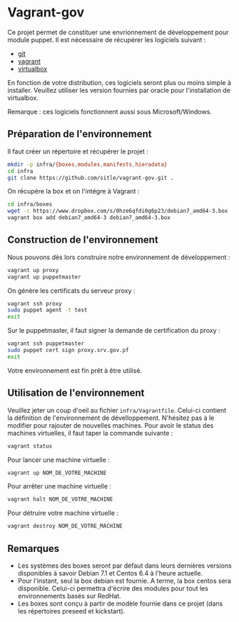 # Vagrant-gov

Ce projet permet de constituer une envrionnement de développement pour module puppet. Il est nécessaire de récupérer les logiciels suivant :

* [git](http://git-scm.com/downloads)
* [vagrant](http://downloads.vagrantup.com/)
* [virtualbox](https://www.virtualbox.org/wiki/Downloads)

En fonction de votre distribution, ces logiciels seront plus ou moins simple à installer. Veuillez utiliser les version fournies par oracle pour l'installation de virtualbox.

Remarque : ces logiciels fonctionnent aussi sous Microsoft/Windows.

## Préparation de l'environnement

Il faut créer un répertoire et récupérer le projet :
```bash
mkdir -p infra/{boxes,modules,manifests,hieradata}
cd infra
git clone https://github.com/sitle/vagrant-gov.git .
```
On récupére la box et on l'intégre à Vagrant :
```bash
cd infra/boxes
wget -c https://www.dropbox.com/s/0hze6qfdi0g6p23/debian7_amd64-3.box
vagrant box add debian7_amd64-3 debian7_amd64-3.box
```

## Construction de l'environnement

Nous pouvons dès lors construire notre environnement de développement :
```bash
vagrant up proxy
vagrant up puppetmaster
```
On génère les certificats du serveur proxy :
```bash
vagrant ssh proxy
sudo puppet agent -t test
exit
```
Sur le puppetmaster, il faut signer la demande de certification du proxy :
```bash
vagrant ssh puppetmaster
sudo puppet cert sign proxy.srv.gov.pf
exit
```
Votre environnement est fin prêt à être utilisé.

## Utilisation de l'environnement

Veuillez jeter un coup d'oeil au fichier ```infra/Vagrantfile```. Celui-ci contient la définition de l'environnement de dévelloppement. N'hésitez pas à le modifier pour rajouter de nouvelles machines.
Pour avoir le status des machines virtuelles, il faut taper la commande suivante :
```bash
vagrant status
```
Pour lancer une machine virtuelle :
```bash
vagrant up NOM_DE_VOTRE_MACHINE
```
Pour arrêter une machine virtuelle :
```bash
vagrant halt NOM_DE_VOTRE_MACHINE
```
Pour détruire votre machine virtuelle :
```bash
vagrant destroy NOM_DE_VOTRE_MACHINE
```

## Remarques

* Les systèmes des boxes seront par défaut dans leurs dernières versions disponibles à savoir Debian 7.1 et Centos 6.4 à l'heure actuelle.
* Pour l'instant, seul la box debian est fournie. A terme, la box centos sera disponible. Celui-ci permettra d'écrire des modules pour tout les environnements basés sur RedHat.
* Les boxes sont conçu à partir de modèle fournie dans ce projet (dans les répertoires preseed et kickstart).

